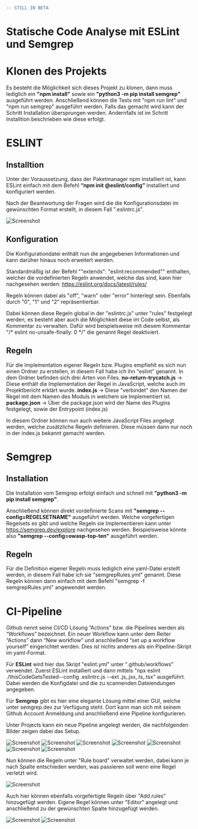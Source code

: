 ```diff
-- STILL IN BETA
```
# Statische Code Analyse mit ESLint und Semgrep


# Klonen des Projekts

Es besteht die Möglichkeit sich dieses Projekt zu klonen, dann muss lediglich ein **"npm install"** sowie ein **"python3 -m pip install semgrep"** ausgeführt werden. Anschließend können die Tests mit "npm run lint" und "npm run semgrep" ausgeführt werden. Falls das gemacht wird kann der Schritt Installation übersprungen werden. Andernfalls ist im Schritt Installtion beschrieben wie diese erfolgt.

# ESLINT

## Installtion

Unter der Voraussetzung, dass der Paketmanager npm installiert ist, kann ESLint einfach mit dem Befehl 
**“npm init @eslint/config”**
installiert und konfiguriert werden. 

Nach der Beantwortung der Fragen wird die die Konfigurationsdatei im gewünschten Format erstellt, in diesem Fall ".eslintrc.js".

![Screenshot](console.jpg)



## Konfiguration

Die Konfigurationdatei enthält nun die angegebenen Informationen und kann darüher hinaus noch erweitert werden.

Standardmäßig ist der Befehl ""extends": "eslint:recommended"" enthalten, welcher die vordefinierten Regeln anwendet,
welche das sind, kann hier nachgesehen werden: https://eslint.org/docs/latest/rules/

Regeln können dabei als "off", "warn" oder "error" hinterlegt sein. Ebenfalls durch "0", "1" und "2" repräsentierbar.

Dabei können diese Regeln global in der "eslintrc.js" unter "rules" festgelegt werden, es besteht aber auch die Möglichkeit diese im Code selbst,
als Kommentar zu verwalten. Dafür wird beispielsweise mit diesem Kommentar "/* eslint no-unsafe-finally: 0 */" die genannt Regel deaktiviert. 

## Regeln

Für die Implementation eigener Regeln bzw. Plugins empfiehlt es sich nun einen Ordner zu erstellen, in diesem Fall habe ich ihn "eslint" genannt.
In dem Ordner befinden sich drei Arten von Files.
**no-return-trycatch.js** -> Diese enthält die Implementation der Regel in JavaScript, welche auch im Projektbericht erklärt wurde.
**index.js** -> Diese "verbindet" den Namen der Regel mit dem Namen des Moduls in welchem sie Implementiert ist.
**package.json** -> Über die package.json wird der Name des Plugins festgelegt, sowie der Entrypoint (index.js)

In diesem Ordner können nun auch weitere JavaScript Files angelegt werden, welche zusätzliche Regeln definieren.
Diese müssen dann nur noch in der index.js bekannt gemacht werden.


# Semgrep

## Installation

Die Installation vom Semgrep erfolgt einfach und schnell mit **"python3 -m pip install semgrep"**.

Anschließend können direkt vordefinierte Scans mit **"semgrep --config=REGELSETNAME"** ausgeführt werden.
Welche vorgefertigen Regelsets es gibt und welche Regeln sie Implementieren kann unter https://semgrep.dev/explore nachgesehen werden.
Beispielsweise könnte also **"semgrep --config=owasp-top-ten"** ausgeführt werden.

## Regeln

Für die Definition eigener Regeln muss lediglich eine yaml-Datei erstellt werden, in diesem Fall habe ich sie "semgrepRules.yml" genannt.
Diese Regeln können dann einfach mit dem Befehl "semgrep -f semgrepRules.yml" angewendet werden.


# CI-Pipeline

Github nennt seine CI/CD Lösung ”Actions” bzw. die Pipelines werden als “Workflows” bezeichnet. Ein neuer Workflow kann unter dem Reiter “Actions” dann “New workflow” und anschließend “set up a workflow yourself” eingerichtet werden. Dies ist nichts anderes als ein Pipeline-Skript im yaml-Format.


Für **ESLint** wird hier das Skript "eslint.yml" unter ".github/workflows" verwendet. Zuerst ESLint installiert und dann mittels "npx eslint ./thisCodeGetsTested--config .eslintrc.js --ext .js,.jsx,.ts,.tsx" ausgeführt. Dabei werden die Konfigdatei und die zu scannenden Dateiendungen angegeben. 

Für **Semgrep** gibt es hier eine elegante Lösung mittel einer GUI, welche unter semgrep.dev zur Verfügung steht.
Dort kann man sich mit seinem Github Account Anmeldung und anschließend eine Pipeline konfigurieren.

Unter Projects kann ein neue Pipeline angelegt werden, die nachfolgenden Bilder zeigen dabei das Setup.


![Screenshot](1.png)
![Screenshot](2.png)
![Screenshot](3.png)
![Screenshot](4.png)
![Screenshot](5.png)
![Screenshot](6.png)
![Screenshot](7.png)

Nun können die Regeln unter "Rule board" verwaltet werden, dabei kann je nach Spalte entschieden werden, 
was passieren soll wenn eine Regel verletzt wird.

![Screenshot](8.png)

Auch hier können ebenfalls vorgefertigte Regeln über "Add rules" hinzugefügt werden.
Eigene Regel können unter "Editor" angelegt und anschließend zu der gewünschten Spalte hinzugefügt werden.

![Screenshot](9.png)
![Screenshot](10.png)



